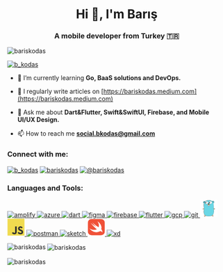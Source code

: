 <h1 align="center">Hi 👋, I'm Barış</h1>
<h3 align="center">A mobile developer from Turkey 🇹🇷</h3>

<p align="left"> <img src="https://komarev.com/ghpvc/?username=bariskodas&label=Profile%20views&color=0e75b6&style=flat" alt="bariskodas" /> </p>

<p align="left"> <a href="https://twitter.com/b_kodas" target="blank"><img src="https://img.shields.io/twitter/follow/b_kodas?logo=twitter&style=for-the-badge" alt="b_kodas" /></a> </p>

- 🌱 I’m currently learning **Go, BaaS solutions and DevOps.**

- 📝 I regularly write articles on [https://bariskodas.medium.com](https://bariskodas.medium.com)

- 💬 Ask me about **Dart&Flutter, Swift&SwiftUI, Firebase, and Mobile UI/UX Design.**

- 📫 How to reach me **social.bkodas@gmail.com**

<h3 align="left">Connect with me:</h3>
<p align="left">
<a href="https://twitter.com/b_kodas" target="blank"><img align="center" src="https://raw.githubusercontent.com/rahuldkjain/github-profile-readme-generator/master/src/images/icons/Social/twitter.svg" alt="b_kodas" height="30" width="40" /></a>
<a href="https://linkedin.com/in/bariskodas" target="blank"><img align="center" src="https://raw.githubusercontent.com/rahuldkjain/github-profile-readme-generator/master/src/images/icons/Social/linked-in-alt.svg" alt="bariskodas" height="30" width="40" /></a>
<a href="https://medium.com/@bariskodas" target="blank"><img align="center" src="https://raw.githubusercontent.com/rahuldkjain/github-profile-readme-generator/master/src/images/icons/Social/medium.svg" alt="@bariskodas" height="30" width="40" /></a>
</p>

<h3 align="left">Languages and Tools:</h3>
<p align="left"> <a href="https://aws.amazon.com/amplify/" target="_blank" rel="noreferrer"> <img src="https://docs.amplify.aws/assets/logo-dark.svg" alt="amplify" width="40" height="40"/> </a> <a href="https://azure.microsoft.com/en-in/" target="_blank" rel="noreferrer"> <img src="https://www.vectorlogo.zone/logos/microsoft_azure/microsoft_azure-icon.svg" alt="azure" width="40" height="40"/> </a> <a href="https://dart.dev" target="_blank" rel="noreferrer"> <img src="https://www.vectorlogo.zone/logos/dartlang/dartlang-icon.svg" alt="dart" width="40" height="40"/> </a> <a href="https://www.figma.com/" target="_blank" rel="noreferrer"> <img src="https://www.vectorlogo.zone/logos/figma/figma-icon.svg" alt="figma" width="40" height="40"/> </a> <a href="https://firebase.google.com/" target="_blank" rel="noreferrer"> <img src="https://www.vectorlogo.zone/logos/firebase/firebase-icon.svg" alt="firebase" width="40" height="40"/> </a> <a href="https://flutter.dev" target="_blank" rel="noreferrer"> <img src="https://www.vectorlogo.zone/logos/flutterio/flutterio-icon.svg" alt="flutter" width="40" height="40"/> </a> <a href="https://cloud.google.com" target="_blank" rel="noreferrer"> <img src="https://www.vectorlogo.zone/logos/google_cloud/google_cloud-icon.svg" alt="gcp" width="40" height="40"/> </a> <a href="https://git-scm.com/" target="_blank" rel="noreferrer"> <img src="https://www.vectorlogo.zone/logos/git-scm/git-scm-icon.svg" alt="git" width="40" height="40"/> </a> <a href="https://golang.org" target="_blank" rel="noreferrer"> <img src="https://raw.githubusercontent.com/devicons/devicon/master/icons/go/go-original.svg" alt="go" width="40" height="40"/> </a> <a href="https://developer.mozilla.org/en-US/docs/Web/JavaScript" target="_blank" rel="noreferrer"> <img src="https://raw.githubusercontent.com/devicons/devicon/master/icons/javascript/javascript-original.svg" alt="javascript" width="40" height="40"/> </a> <a href="https://postman.com" target="_blank" rel="noreferrer"> <img src="https://www.vectorlogo.zone/logos/getpostman/getpostman-icon.svg" alt="postman" width="40" height="40"/> </a> <a href="https://www.sketch.com/" target="_blank" rel="noreferrer"> <img src="https://www.vectorlogo.zone/logos/sketchapp/sketchapp-icon.svg" alt="sketch" width="40" height="40"/> </a> <a href="https://developer.apple.com/swift/" target="_blank" rel="noreferrer"> <img src="https://raw.githubusercontent.com/devicons/devicon/master/icons/swift/swift-original.svg" alt="swift" width="40" height="40"/> </a> <a href="https://www.adobe.com/products/xd.html" target="_blank" rel="noreferrer"> <img src="https://cdn.worldvectorlogo.com/logos/adobe-xd.svg" alt="xd" width="40" height="40"/> </a> </p>

<p><img align="left" src="https://github-readme-stats.vercel.app/api/top-langs?username=bariskodas&show_icons=true&locale=en&layout=compact" alt="bariskodas" /></p>

<p>&nbsp;<img align="center" src="https://github-readme-stats.vercel.app/api?username=bariskodas&show_icons=true&locale=en" alt="bariskodas" /></p>

<p><img align="center" src="https://github-readme-streak-stats.herokuapp.com/?user=bariskodas&" alt="bariskodas" /></p>
